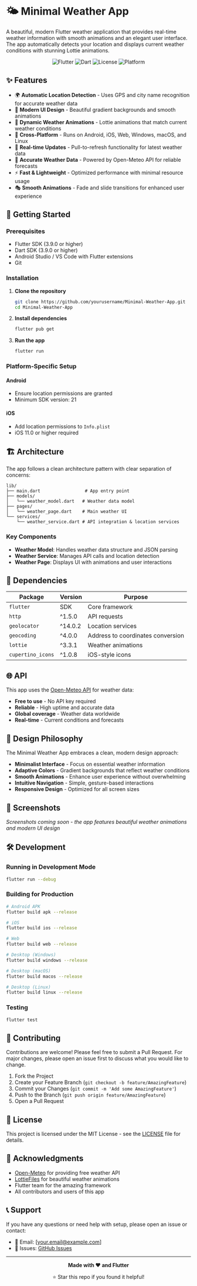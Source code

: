 # 🌤️ Minimal Weather App

A beautiful, modern Flutter weather application that provides real-time weather information with smooth animations and an elegant user interface. The app automatically detects your location and displays current weather conditions with stunning Lottie animations.

<div align="center">

![Flutter](https://img.shields.io/badge/Flutter-3.9.0-02569B?style=for-the-badge&logo=flutter&logoColor=white)
![Dart](https://img.shields.io/badge/Dart-3.9.0-0175C2?style=for-the-badge&logo=dart&logoColor=white)
![License](https://img.shields.io/badge/License-MIT-green?style=for-the-badge)
![Platform](https://img.shields.io/badge/Platform-Android%20|%20iOS%20|%20Web%20|%20Windows%20|%20macOS%20|%20Linux-lightgrey?style=for-the-badge)

</div>

## ✨ Features

- 🌍 **Automatic Location Detection** - Uses GPS and city name recognition for accurate weather data
- 🎨 **Modern UI Design** - Beautiful gradient backgrounds and smooth animations
- 🌈 **Dynamic Weather Animations** - Lottie animations that match current weather conditions
- 📱 **Cross-Platform** - Runs on Android, iOS, Web, Windows, macOS, and Linux
- 🔄 **Real-time Updates** - Pull-to-refresh functionality for latest weather data
- 🎯 **Accurate Weather Data** - Powered by Open-Meteo API for reliable forecasts
- ⚡ **Fast & Lightweight** - Optimized performance with minimal resource usage
- 🎭 **Smooth Animations** - Fade and slide transitions for enhanced user experience

## 🚀 Getting Started

### Prerequisites

- Flutter SDK (3.9.0 or higher)
- Dart SDK (3.9.0 or higher)
- Android Studio / VS Code with Flutter extensions
- Git

### Installation

1. **Clone the repository**
   ```bash
   git clone https://github.com/yourusername/Minimal-Weather-App.git
   cd Minimal-Weather-App
   ```

2. **Install dependencies**
   ```bash
   flutter pub get
   ```

3. **Run the app**
   ```bash
   flutter run
   ```

### Platform-Specific Setup

#### Android
- Ensure location permissions are granted
- Minimum SDK version: 21

#### iOS
- Add location permissions to `Info.plist`
- iOS 11.0 or higher required

## 🏗️ Architecture

The app follows a clean architecture pattern with clear separation of concerns:

```
lib/
├── main.dart                 # App entry point
├── models/
│   └── weather_model.dart   # Weather data model
├── pages/
│   └── weather_page.dart    # Main weather UI
└── services/
    └── weather_service.dart # API integration & location services
```

### Key Components

- **Weather Model**: Handles weather data structure and JSON parsing
- **Weather Service**: Manages API calls and location detection
- **Weather Page**: Displays UI with animations and user interactions

## 🔧 Dependencies

| Package | Version | Purpose |
|---------|---------|---------|
| `flutter` | SDK | Core framework |
| `http` | ^1.5.0 | API requests |
| `geolocator` | ^14.0.2 | Location services |
| `geocoding` | ^4.0.0 | Address to coordinates conversion |
| `lottie` | ^3.3.1 | Weather animations |
| `cupertino_icons` | ^1.0.8 | iOS-style icons |

## 🌐 API

This app uses the [Open-Meteo API](https://open-meteo.com/) for weather data:
- **Free to use** - No API key required
- **Reliable** - High uptime and accurate data
- **Global coverage** - Weather data worldwide
- **Real-time** - Current conditions and forecasts

## 🎨 Design Philosophy

The Minimal Weather App embraces a clean, modern design approach:

- **Minimalist Interface** - Focus on essential weather information
- **Adaptive Colors** - Gradient backgrounds that reflect weather conditions
- **Smooth Animations** - Enhance user experience without overwhelming
- **Intuitive Navigation** - Simple, gesture-based interactions
- **Responsive Design** - Optimized for all screen sizes

## 📱 Screenshots

*Screenshots coming soon - the app features beautiful weather animations and modern UI design*

## 🛠️ Development

### Running in Development Mode

```bash
flutter run --debug
```

### Building for Production

```bash
# Android APK
flutter build apk --release

# iOS
flutter build ios --release

# Web
flutter build web --release

# Desktop (Windows)
flutter build windows --release

# Desktop (macOS)
flutter build macos --release

# Desktop (Linux)
flutter build linux --release
```

### Testing

```bash
flutter test
```

## 🤝 Contributing

Contributions are welcome! Please feel free to submit a Pull Request. For major changes, please open an issue first to discuss what you would like to change.

1. Fork the Project
2. Create your Feature Branch (`git checkout -b feature/AmazingFeature`)
3. Commit your Changes (`git commit -m 'Add some AmazingFeature'`)
4. Push to the Branch (`git push origin feature/AmazingFeature`)
5. Open a Pull Request

## 📝 License

This project is licensed under the MIT License - see the [LICENSE](LICENSE) file for details.

## 🙏 Acknowledgments

- [Open-Meteo](https://open-meteo.com/) for providing free weather API
- [LottieFiles](https://lottiefiles.com/) for beautiful weather animations
- Flutter team for the amazing framework
- All contributors and users of this app

## 📞 Support

If you have any questions or need help with setup, please open an issue or contact:

- 📧 Email: [your.email@example.com]
- 🐛 Issues: [GitHub Issues](https://github.com/yourusername/Minimal-Weather-App/issues)

---

<div align="center">

**Made with ❤️ and Flutter**

⭐ Star this repo if you found it helpful!

</div>
